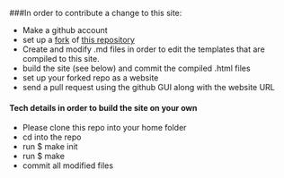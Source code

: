 ###In order to contribute a change to this site:
* Make a github account
* set up a <a href="https://github.com/r-webdev/r-webdev/fork_select">fork</a> of <a href="https://github.com/r-webdev/r-webdev/">this repository</a>
* Create and modify  .md files in order to edit the templates that are compiled to this site.
* build the site (see below) and commit the compiled .html files
* set up your forked repo as a website
* send a pull request using the github GUI along with the website URL

#### Tech details in order to build the site on your own

* Please clone this repo into your home folder
* cd into the repo 
* run $ make init
* run $ make 
* commit all modified files
